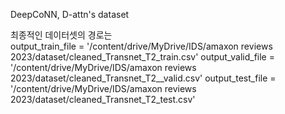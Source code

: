 DeepCoNN, D-attn's dataset

최종적인 데이터셋의 경로는 <br/>
output_train_file = '/content/drive/MyDrive/IDS/amaxon reviews 2023/dataset/cleaned_Transnet_T2_train.csv'
output_valid_file = '/content/drive/MyDrive/IDS/amaxon reviews 2023/dataset/cleaned_Transnet_T2__valid.csv'
output_test_file = '/content/drive/MyDrive/IDS/amaxon reviews 2023/dataset/cleaned_Transnet_T2_test.csv'
